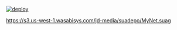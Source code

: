 [![deploy](https://github.com/jasondavis303/MyNet/actions/workflows/deploy.yml/badge.svg)](https://github.com/jasondavis303/MyNet/actions/workflows/deploy.yml)

https://s3.us-west-1.wasabisys.com/jd-media/suadepo/MyNet.suag
